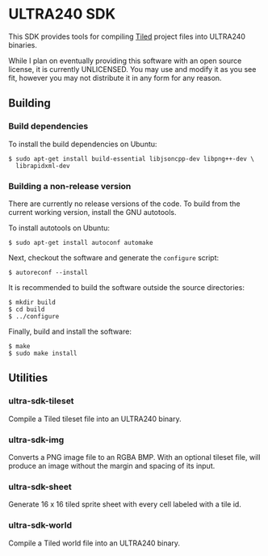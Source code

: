 # ULTRA240 SDK

This SDK provides tools for compiling [Tiled](https://www.mapeditor.org) project
files into ULTRA240 binaries.

While I plan on eventually providing this software with an open source
license, it is currently UNLICENSED. You may use and modify it as you see fit,
however you may not distribute it in any form for any reason.

## Building

### Build dependencies

To install the build dependencies on Ubuntu:

```shell
$ sudo apt-get install build-essential libjsoncpp-dev libpng++-dev \
  librapidxml-dev
```

### Building a non-release version

There are currently no release versions of the code. To build from the current
working version, install the GNU autotools.

To install autotools on Ubuntu:

```shell
$ sudo apt-get install autoconf automake
```

Next, checkout the software and generate the `configure` script:

```shell
$ autoreconf --install
```

It is recommended to build the software outside the source directories:

```shell
$ mkdir build
$ cd build
$ ../configure
```

Finally, build and install the software:

```shell
$ make
$ sudo make install
```

## Utilities

### ultra-sdk-tileset

Compile a Tiled tileset file into an ULTRA240 binary.

### ultra-sdk-img

Converts a PNG image file to an RGBA BMP.
With an optional tileset file, will produce an image without the margin and
spacing of its input.

### ultra-sdk-sheet

Generate 16 x 16 tiled sprite sheet with every cell labeled with a tile id.

### ultra-sdk-world

Compile a Tiled world file into an ULTRA240 binary.
